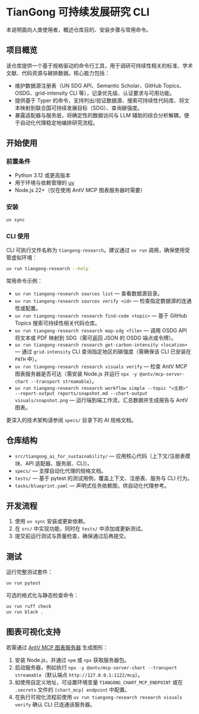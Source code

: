 # TianGong 可持续发展研究 CLI

本说明面向人类使用者，概述仓库目的、安装步骤与常用命令。

## 项目概览

该仓库提供一个基于规格驱动的命令行工具，用于调研可持续性相关的标准、学术文献、代码资源与碳排数据。核心能力包括：

- 维护数据源注册表（UN SDG API、Semantic Scholar、GitHub Topics、OSDG、grid-intensity CLI 等），记录优先级、认证要求与可用功能。
- 提供基于 Typer 的命令，支持列出/验证数据源、搜索可持续性代码库、将文本映射到联合国可持续发展目标（SDG）、查询碳强度。
- 暴露适配器与服务层，将确定性的数据访问与 LLM 辅助的综合分析解耦，便于自动化代理稳定地编排研究流程。

## 开始使用

### 前置条件

- Python 3.12 或更高版本
- 用于环境与依赖管理的 [uv](https://docs.astral.sh/uv/)
- Node.js 22+（仅在使用 AntV MCP 图表服务器时需要）

### 安装

```bash
uv sync
```

### CLI 使用

CLI 可执行文件名称为 `tiangong-research`。建议通过 `uv run` 调用，确保使用受管虚拟环境：

```bash
uv run tiangong-research --help
```

常用命令示例：

- `uv run tiangong-research sources list` — 查看数据源目录。
- `uv run tiangong-research sources verify <id>` — 检查指定数据源的连通性或配置。
- `uv run tiangong-research research find-code <topic>` — 基于 GitHub Topics 搜索可持续性相关代码仓库。
- `uv run tiangong-research research map-sdg <file>` — 调用 OSDG API 将文本或 PDF 映射到 SDG（需可返回 JSON 的 OSDG 端点或令牌）。
- `uv run tiangong-research research get-carbon-intensity <location>` — 通过 `grid-intensity` CLI 查询指定地区的碳强度（需确保该 CLI 已安装在 `PATH` 中）。
- `uv run tiangong-research research visuals verify` — 检查 AntV MCP 图表服务器是否可达（需安装 Node.js 并运行 `npx -y @antv/mcp-server-chart --transport streamable`）。
- `uv run tiangong-research research workflow simple --topic "<主题>" --report-output reports/snapshot.md --chart-output visuals/snapshot.png` — 运行端到端工作流，汇总数据并生成报告与 AntV 图表。

更深入的技术架构请参阅 `specs/` 目录下的 AI 规格文档。

## 仓库结构

- `src/tiangong_ai_for_sustainability/` — 应用核心代码（上下文/注册表模块、API 适配器、服务层、CLI）。
- `specs/` — 支撑自动化代理的规格文档。
- `tests/` — 基于 pytest 的测试用例，覆盖上下文、注册表、服务与 CLI 行为。
- `tasks/blueprint.yaml` — 声明式任务依赖图，供自动化代理参考。

## 开发流程

1. 使用 `uv sync` 安装或更新依赖。
2. 在 `src/` 中实现功能，同时在 `tests/` 中添加或更新测试。
3. 提交前运行测试与质量检查，确保通过后再提交。

## 测试

运行完整测试套件：

```bash
uv run pytest
```

可选的格式化与静态检查命令：

```bash
uv run ruff check
uv run black .
```

## 图表可视化支持

若需通过 [AntV MCP 图表服务器](https://github.com/antvis/mcp-server-chart) 生成图形：

1. 安装 Node.js，并通过 `npm` 或 `npx` 获取服务器包。
2. 启动服务器，例如执行 `npx -y @antv/mcp-server-chart --transport streamable`（默认端点 `http://127.0.0.1:1122/mcp`）。
3. 如使用自定义地址，可设置环境变量 `TIANGONG_CHART_MCP_ENDPOINT` 或在 `.secrets` 文件的 `[chart_mcp] endpoint` 中配置。
4. 在执行可视化流程前使用 `uv run tiangong-research research visuals verify` 确认 CLI 已连通该服务器。
